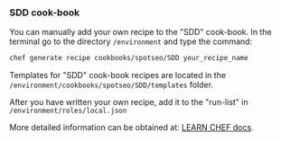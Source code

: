 ### SDD cook-book

You can manually add your own recipe to the "SDD" cook-book. In the terminal go to the directory `/environment` and type the command:

``` html
chef generate recipe cookbooks/spotseo/SDD your_recipe_name
```

Templates for "SDD" cook-book recipes are located in the `/environment/cookbooks/spotseo/SDD/templates` folder.

After you have written your own recipe, add it to the "run-list" in `/environment/roles/local.json`

More detailed information can be obtained at: [LEARN CHEF docs](https://docs.chef.io).
